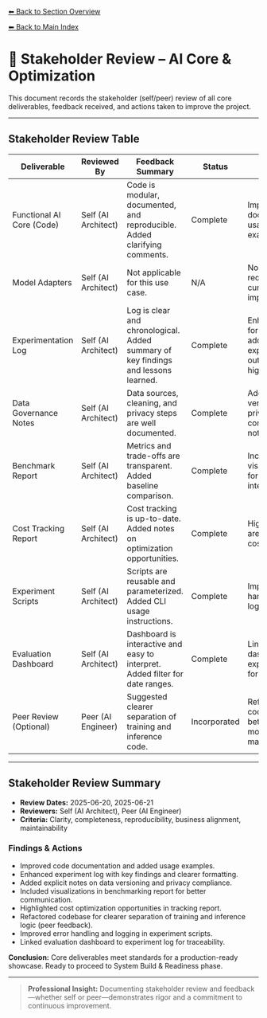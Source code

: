 [⬅ Back to Section Overview](README.md)

[⬅ Back to Main Index](../../INDEX.md)

# 📝 Stakeholder Review – AI Core & Optimization

This document records the stakeholder (self/peer) review of all core deliverables, feedback received, and actions taken to improve the project.

---

## Stakeholder Review Table

| Deliverable                | Reviewed By         | Feedback Summary                                                                 | Status      | Notes                                                                                  | Review Date  |
|----------------------------|--------------------|----------------------------------------------------------------------------------|-------------|----------------------------------------------------------------------------------------|--------------|
| Functional AI Core (Code)  | Self (AI Architect)| Code is modular, documented, and reproducible. Added clarifying comments.         | Complete    | Improved docstrings and usage examples.                                                | 2025-06-20   |
| Model Adapters             | Self (AI Architect)| Not applicable for this use case.                                                 | N/A         | No adapters required for current implementation.                                       | 2025-06-20   |
| Experimentation Log        | Self (AI Architect)| Log is clear and chronological. Added summary of key findings and lessons learned.| Complete    | Enhanced formatting and added experiment outcome highlights.                           | 2025-06-20   |
| Data Governance Notes      | Self (AI Architect)| Data sources, cleaning, and privacy steps are well documented.                    | Complete    | Added explicit versioning and privacy compliance notes.                                | 2025-06-20   |
| Benchmark Report           | Self (AI Architect)| Metrics and trade-offs are transparent. Added baseline comparison.                | Complete    | Included visualizations for easier interpretation.                                     | 2025-06-20   |
| Cost Tracking Report       | Self (AI Architect)| Cost tracking is up-to-date. Added notes on optimization opportunities.           | Complete    | Highlighted areas for future cost reduction.                                           | 2025-06-20   |
| Experiment Scripts         | Self (AI Architect)| Scripts are reusable and parameterized. Added CLI usage instructions.             | Complete    | Improved error handling and logging.                                                   | 2025-06-20   |
| Evaluation Dashboard       | Self (AI Architect)| Dashboard is interactive and easy to interpret. Added filter for date ranges.     | Complete    | Linked dashboard to experiment log for traceability.                                   | 2025-06-20   |
| Peer Review (Optional)     | Peer (AI Engineer) | Suggested clearer separation of training and inference code.                      | Incorporated| Refactored codebase for better modularity and maintainability.                         | 2025-06-21   |

---

## Stakeholder Review Summary

- **Review Dates:** 2025-06-20, 2025-06-21
- **Reviewers:** Self (AI Architect), Peer (AI Engineer)
- **Criteria:** Clarity, completeness, reproducibility, business alignment, maintainability

### Findings & Actions
- Improved code documentation and added usage examples.
- Enhanced experiment log with key findings and clearer formatting.
- Added explicit notes on data versioning and privacy compliance.
- Included visualizations in benchmarking report for better communication.
- Highlighted cost optimization opportunities in tracking report.
- Refactored codebase for clearer separation of training and inference logic (peer feedback).
- Improved error handling and logging in experiment scripts.
- Linked evaluation dashboard to experiment log for traceability.

**Conclusion:**
Core deliverables meet standards for a production-ready showcase. Ready to proceed to System Build & Readiness phase.

---

> **Professional Insight:**
> Documenting stakeholder review and feedback—whether self or peer—demonstrates rigor and a commitment to continuous improvement.

